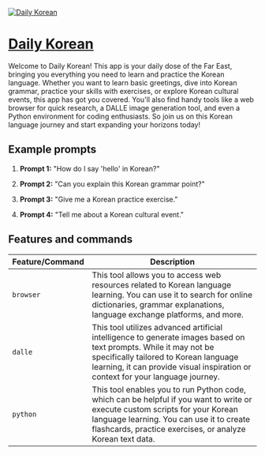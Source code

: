 [![Daily Korean](https://files.oaiusercontent.com/file-bZg3kGJZaL6H3GtPTRx4bg9q?se=2123-10-17T03%3A04%3A52Z&sp=r&sv=2021-08-06&sr=b&rscc=max-age%3D31536000%2C%20immutable&rscd=attachment%3B%20filename%3Ddad7113f-dc9a-4b7f-9c59-2305f285109f.png&sig=ZsKIWG%2BuNYaSGhHjRxfRgAlbCDfqryQu8gDqiykrqqY%3D)](https://chat.openai.com/g/g-FeEBRhl7o-daily-korean)

# [Daily Korean](https://chat.openai.com/g/g-FeEBRhl7o-daily-korean)

Welcome to Daily Korean! This app is your daily dose of the Far East, bringing you everything you need to learn and practice the Korean language. Whether you want to learn basic greetings, dive into Korean grammar, practice your skills with exercises, or explore Korean cultural events, this app has got you covered. You'll also find handy tools like a web browser for quick research, a DALLE image generation tool, and even a Python environment for coding enthusiasts. So join us on this Korean language journey and start expanding your horizons today!

## Example prompts

1. **Prompt 1:** "How do I say 'hello' in Korean?"

2. **Prompt 2:** "Can you explain this Korean grammar point?"

3. **Prompt 3:** "Give me a Korean practice exercise."

4. **Prompt 4:** "Tell me about a Korean cultural event."


## Features and commands

| Feature/Command | Description |
| --- | --- |
| `browser` | This tool allows you to access web resources related to Korean language learning. You can use it to search for online dictionaries, grammar explanations, language exchange platforms, and more. |
| `dalle` | This tool utilizes advanced artificial intelligence to generate images based on text prompts. While it may not be specifically tailored to Korean language learning, it can provide visual inspiration or context for your language journey. |
| `python` | This tool enables you to run Python code, which can be helpful if you want to write or execute custom scripts for your Korean language learning. You can use it to create flashcards, practice exercises, or analyze Korean text data. |